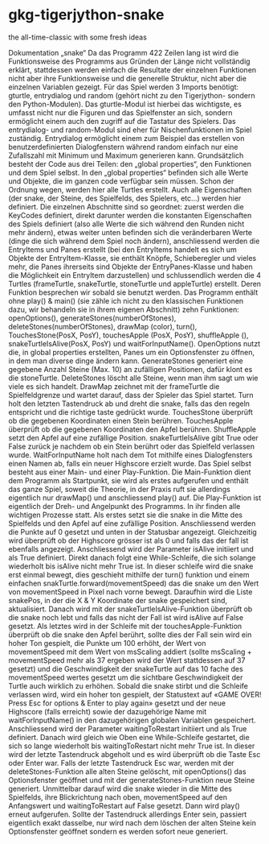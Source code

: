 # gkg-tigerjython-snake
 the all-time-classic with some fresh ideas

 Dokumentation „snake“
Da das Programm 422 Zeilen lang ist wird die Funktionsweise des Programms aus Gründen der Länge nicht vollständig erklärt, stattdessen werden einfach die Resultate der einzelnen Funktionen nicht aber ihre Funktionsweise und die generelle Struktur, nicht aber die einzelnen Variablen gezeigt.
Für das Spiel werden 3 Imports benötigt: gturtle, entrydialog  und random (gehört nicht zu den Tigerjython- sondern den Python-Modulen). Das gturtle-Modul ist hierbei das wichtigste, es umfasst nicht nur die Figuren und das Spielfenster an sich, sondern ermöglicht einem auch den zugriff auf die Tastatur des Spielers. Das entrydialog- und random-Modul sind eher für Nischenfunktionen im Spiel zuständig. Entrydialog ermöglicht einem zum Beispiel das erstellen von benutzerdefinierten Dialogfenstern während random einfach nur eine Zufallszahl mit Minimum und Maximum generieren kann.
Grundsätzlich besteht der Code aus drei Teilen: den „global properties“, den Funktionen und dem Spiel selbst. 
In den „global properties“ befinden sich alle Werte und Objekte, die im ganzen code verfügbar sein müssen. Schon der Ordnung wegen, werden hier alle Turtles erstellt. Auch alle Eigenschaften (der snake, der Steine, des Spielfelds, des Spielers, etc...) werden hier definiert.
Die einzelnen Abschnitte sind so geordnet: zuerst werden die KeyCodes definiert, direkt darunter werden die konstanten Eigenschaften des Spiels definiert (also alle Werte die sich während den Runden nicht mehr ändern), etwas weiter unten befinden sich die veränderbaren Werte (dinge die sich während dem Spiel noch ändern), anschliessend werden die EntryItems und Panes erstellt (bei den EntryItems handelt es sich um Objekte der EntryItem-Klasse, sie enthält Knöpfe, Schieberegler und vieles mehr, die Panes ihrerseits sind Objekte der EntryPanes-Klasse und haben die Möglichkeit ein EntryItem darzustellen) und schlussendlich werden die 4 Turtles (frameTurtle, snakeTurtle, stoneTurtle und appleTurtle) erstellt. Deren Funktion besprechen wir sobald sie benutzt werden.
Das Programm enthält ohne play() & main() (sie zähle ich nicht zu den klassischen Funktionen dazu, wir behandeln sie in ihrem eigenen Abschnitt) zehn Funktionen: openOptions(), generateStones(numberOfStones), deleteStones(numberOfStones), drawMap (color), turn(), TouchesStone(PosX, PosY), touchesApple (PosX, PosY), shuffleApple (), snakeTurtleIsAlive(PosX, PosY) und waitForInputName(). OpenOptions nutzt die, in global properties erstellten, Panes um ein Optionsfenster zu öffnen, in dem man diverse dinge ändern kann. GenerateStones generiert eine gegebene Anzahl Steine (Max. 10) an zufälligen Positionen, dafür klont es die stoneTurtle. DeleteStones löscht alle Steine, wenn man ihm sagt um wie viele es sich handelt. DrawMap zeichnet mit der frameTurtle die Spielfeldgrenze und wartet darauf, dass der Spieler das Spiel startet. Turn holt den letzten Tastendruck ab und dreht die snake, falls das den regeln entspricht und die richtige taste gedrückt wurde. TouchesStone überprüft ob die gegebenen Koordinaten einen Stein berühren. 
TouchesApple überprüft ob die gegebenen Koordinaten den Apfel berühren. ShuffleApple setzt den Apfel auf eine zufällige Position. snakeTurtleIsAlive gibt True oder False zurück je nachdem ob ein Stein berührt oder das Spielfeld verlassen wurde. WaitForInputName holt nach dem Tot mithilfe eines Dialogfensters einen Namen ab, falls ein neuer Highscore erzielt wurde. 
Das Spiel selbst besteht aus einer Main- und einer Play-Funktion. Die Main-Funktion dient dem Programm als Startpunkt, sie wird als erstes aufgerufen und enthält das ganze Spiel, soweit die Theorie, in der Praxis ruft sie allerdings eigentlich nur  drawMap() und anschliessend play() auf.
Die Play-Funktion ist eigentlich der Dreh- und Angelpunkt des Programms. In ihr finden alle wichtigen Prozesse statt. Als erstes setzt sie die snake in die Mitte des Spielfelds und den Apfel auf eine zufällige Position. Anschliessend werden die Punkte auf 0 gesetzt und unten in der Statusbar angezeigt. Gleichzeitig wird überprüft ob der Highscore grösser ist als 0 und falls das der fall ist ebenfalls angezeigt. Anschliessend wird der Parameter isAlive initiiert und als True definiert. Direkt danach folgt eine While-Schleife, die sich solange wiederholt bis isAlive nicht mehr True ist. In dieser schleife wird die snake erst einmal bewegt, dies geschieht mithilfe der turn() funktion und einem einfachen snakTurtle.forward(movementSpeed) das die snake um den Wert von movementSpeed in Pixel nach vorne bewegt. Daraufhin wird die Liste snakePos, in der die X & Y Koordinate der snake gespeichert sind, aktualisiert. Danach wird mit der snakeTurtleIsAlive-Funktion überprüft ob die snake noch lebt und falls das nicht der Fall ist wird isAlive auf False gesetzt. Als letztes wird in der Schleife mit der touchesApple-Funktion überprüft ob die snake den Apfel berührt, sollte dies der Fall sein wird ein hoher Ton gespielt, die Punkte um 100 erhöht, der Wert von movementSpeed mit dem Wert von msScaling addiert (sollte msScaling + movementSpeed mehr als 37 ergeben wird der Wert stattdessen auf 37 gesetzt) und die Geschwindigkeit der snakeTurtle auf das 10 fache des movementSpeed wertes gesetzt um die sichtbare Geschwindigkeit der Turtle auch wirklich zu erhöhen.
Sobald die snake stirbt und die Schleife verlassen wird, wird ein hoher ton gespielt, der Statustext auf «GAME OVER! Press Esc for options & Enter to play again» gesetzt und der neue Highscore (falls erreicht) sowie der dazugehörige Name mit waitForInputName() in den dazugehörigen globalen Variablen gespeichert. Anschliessend wird der Parameter waitingToRestart initiiert und als True definiert. Danach wird gleich wie Oben eine While-Schleife gestartet, die sich so lange wiederholt bis waitingToRestart nicht mehr True ist. In dieser wird der letzte Tastendruck abgeholt und es wird überprüft ob die Taste Esc oder Enter war. Falls der letzte Tastendruck Esc war, werden mit der deleteStones-Funktion alle alten Steine gelöscht, mit openOptions() das Optionsfenster geöffnet und mit der generateStones-Funktion neue Steine generiert. Unmittelbar darauf wird die snake wieder in die Mitte des Spielfelds, ihre Blickrichtung nach oben, movementSpeed auf den Anfangswert und waitingToRestart auf False gesetzt. Dann wird play() erneut aufgerufen. 
Sollte der Tastendruck allerdings Enter sein, passiert eigentlich exakt dasselbe, nur wird nach dem löschen der alten Steine kein Optionsfenster geöffnet sondern es werden sofort neue generiert.
